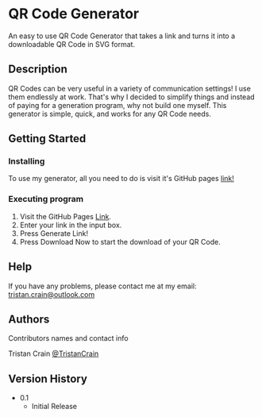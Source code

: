 # QR Code Generator

An easy to use QR Code Generator that takes a link and turns it into a downloadable QR Code in SVG format.

## Description

QR Codes can be very useful in a variety of communication settings! I use them endlessly at work. That's why I decided to simplify things and instead of paying for a generation program, why not build one myself. This generator is simple, quick, and works for any QR Code needs. 

## Getting Started

### Installing

To use my generator, all you need to do is visit it's GitHub pages [link!](https://tcrain96.github.io/qr-code-generator/)

### Executing program
1. Visit the GitHub Pages [Link](https://tcrain96.github.io/qr-code-generator/).
2. Enter your link in the input box.
3. Press Generate Link!
4. Press Download Now to start the download of your QR Code.

## Help

If you have any problems, please contact me at my email: [tristan.crain@outlook.com](mailto:tristan.crain@outlook.com)

## Authors

Contributors names and contact info

Tristan Crain
[@TristanCrain](https://www.linkedin.com/in/tristancrain/)

## Version History

* 0.1
    * Initial Release
